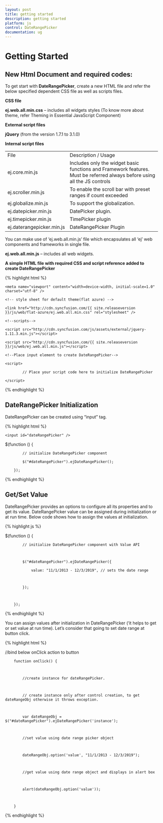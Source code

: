 ```yaml
---
layout: post
title: getting started
description: getting started
platform: js
control: DateRangePicker
documentation: ug
---
```


# Getting Started

## New Html Document and required codes:

To get start with **DateRangePicker**, create a new HTML file and refer the below specified dependent CSS file as well as scripts files.

**CSS file**

**ej.web.all.min.css** – includes all widgets styles (To know more about theme, refer Theming in Essential JavaScript Component)

**External script files**

**jQuery** (from the version 1.7.1 to 3.1.0)

**Internal script files**

<table>
<tr>
<td>
File </td><td>
Description / Usage</td></tr>
<tr>
<td>
ej.core.min.js<br></td><td>
Includes only the widget basic functions and Framework features. Must be referred always before using all the JS controls<br></td></tr>
<tr>
<td>
ej.scroller.min.js</td><td>
To enable the scroll bar with preset ranges if count exceeded</td></tr>
<tr>
<td>
ej.globalize.min.js<br></td><td>
To support the globalization.<br></td></tr>
<tr>
<td>
ej.datepicker.min.js<br></td><td>
DatePicker plugin.</td></tr>
<tr>
<td>
ej.timepicker.min.js</td><td>
TimePicker plugin</td></tr>
<tr>
<td>
ej.daterangepicker.min.js</td><td>
DateRangePicker Plugin</td></tr>
</table>
You can make use of ‘ej.web.all.min.js’ file which encapsulates all ‘ej’ web components and frameworks in single file.



**ej.web.all.min.js** – includes all web widgets.

**A simple HTML file with required CSS and script reference added to create DateRangePicker**


{% highlight html %}



<!DOCTYPE html>

<html>

<head>

    <meta name="viewport" content="width=device-width, initial-scale=1.0" charset="utf-8" />

    <!-- style sheet for default theme(flat azure) -->

    <link href="http://cdn.syncfusion.com/{{ site.releaseversion }}/js/web/flat-azure/ej.web.all.min.css" rel="stylesheet" />

    <!--scripts-->

    <script src="http://cdn.syncfusion.com/js/assets/external/jquery-1.11.3.min.js"></script>

    <script src="http://cdn.syncfusion.com/{{ site.releaseversion }}/js/web/ej.web.all.min.js"></script>

</head>

<body>

    <!--Place input element to create DateRangePicker-->

    <script>

            // Place your script code here to initialize DateRangePicker

    </script>

</body>

</html>


{% endhighlight %}



## DateRangePicker Initialization

DateRangePicker can be created using “input” tag.

{% highlight html %}

<!--input element to create DateRangePicker-->

    <input id="dateRangePicker" />
 
$(function () {

            // initialize DateRangePicker component

            $("#dateRangePicker").ejDateRangePicker();

        });

{% endhighlight %}


## Get/Set Value

DateRangePicker provides an options to configure all its properties and to get its value. DateRangePicker value can be assigned during initialization or at run time. Below code shows how to assign the values at initialization.

{% highlight js %}

$(function () {



            // initialize DateRangePicker component with Value API



            $("#dateRangePicker").ejDateRangePicker({

                value: "11/1/2013 - 12/3/2019", // sets the date range



            });



        });

{% endhighlight %}


You can assign values after initialization in DateRangePicker (‘it helps to get or set value at run time). Let’s consider that going to set date range at button click.


{% highlight html %}


//bind below onClick action to button



        function onClick() {



            //create instance for dateRangePicker.



            // create instance only after control creation, to get dateRangeObj otherwise it throws exception.



            var dateRangeObj = $("#dateRangePicker").ejDateRangePicker('instance');



            //set value using date range picker object



            dateRangeObj.option('value', "11/1/2013 - 12/3/2019");



            //get value using date range object and displays in alert box



            alert(dateRangeObj.option('value'));



        }


{% endhighlight %}



